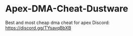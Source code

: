 # Apex-DMA-Cheat-Dustware
Best and most cheap dma cheat for apex
Discord: https://discord.gg/TYsavqBbXB
